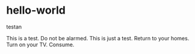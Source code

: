 # hello-world
testan

This is a test. Do not be alarmed. This is just a test. Return to your homes. Turn on your TV. Consume.
